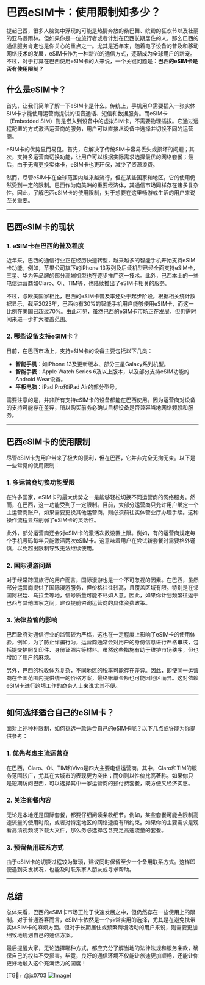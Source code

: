 # 巴西eSIM卡：使用限制知多少？

提起巴西，很多人脑海中浮现的可能是热情奔放的桑巴舞、缤纷的狂欢节以及壮丽的亚马逊雨林。但如果你是一位旅行者或者计划在巴西长期居住的人，那么巴西的通信服务肯定也是你关心的重点之一。尤其是近年来，随着电子设备的普及和移动网络技术的发展，eSIM卡作为一种新兴的通信方式，逐渐成为全球用户的新宠。不过，对于打算在巴西使用eSIM卡的人来说，一个关键问题是：**巴西的eSIM卡是否有使用限制？**

## 什么是eSIM卡？

首先，让我们简单了解一下eSIM卡是什么。传统上，手机用户需要插入一张实体SIM卡才能使用运营商提供的语音通话、短信和数据服务。而eSIM卡（Embedded SIM）则是嵌入到设备中的虚拟SIM卡，不需要物理插拔。它通过远程配置的方式激活运营商的服务，用户可以直接从设备中选择并切换不同的运营商。

eSIM卡的优势显而易见。首先，它解决了传统SIM卡容易丢失或损坏的问题；其次，支持多运营商切换功能，让用户可以根据实际需求选择最优的网络套餐；最后，由于无需更换实体卡，eSIM卡也更环保，减少了资源浪费。

然而，尽管eSIM卡在全球范围内越来越流行，但在某些国家和地区，它的使用仍然受到一定的限制。巴西作为南美洲的重要经济体，其通信市场同样存在诸多复杂性。因此，了解巴西eSIM卡的使用限制，对于想要在这里畅游或生活的用户来说至关重要。

---

## 巴西eSIM卡的现状

### 1. **eSIM卡在巴西的普及程度**
近年来，巴西的通信行业正在经历快速转型，越来越多的智能手机开始支持eSIM卡功能。例如，苹果公司旗下的iPhone 13系列及后续机型已经全面支持eSIM卡，三星、华为等品牌的部分高端机型也在逐步推广这一技术。此外，巴西本土的一些电信运营商如Claro、Oi、TIM等，也陆续推出了eSIM卡相关的服务。

不过，与欧美国家相比，巴西的eSIM卡普及率还处于起步阶段。根据相关统计数据显示，截至2023年，巴西约有30%的智能手机用户能够使用eSIM卡，而这一比例在美国已超过70%。由此可见，虽然巴西的eSIM卡市场正在发展，但仍需时间来进一步扩大覆盖范围。

### 2. **哪些设备支持eSIM卡？**
目前，在巴西市场上，支持eSIM卡的设备主要包括以下几类：
- **智能手机**：如iPhone 13及更新版本、部分三星Galaxy系列机型。
- **智能手表**：Apple Watch Series 6及以上版本，以及部分支持eSIM功能的Android Wear设备。
- **平板电脑**：iPad Pro和iPad Air的部分型号。

需要注意的是，并非所有支持eSIM卡的设备都能在巴西使用。因为运营商对设备的支持可能存在差异，所以购买前务必确认目标设备是否兼容当地网络频段和服务。

---

## 巴西eSIM卡的使用限制

尽管eSIM卡为用户带来了极大的便利，但在巴西，它并非完全无拘无束。以下是一些常见的使用限制：

### 1. **多运营商切换功能受限**
在许多国家，eSIM卡的最大优势之一是能够轻松切换不同运营商的网络服务。然而，在巴西，这一功能受到了一定限制。目前，大部分运营商只允许用户绑定一个主运营商账户，如果需要更换其他运营商，则必须前往实体营业厅办理手续。这种操作流程显然削弱了eSIM卡的灵活性。

此外，部分运营商还会对eSIM卡的激活次数设置上限。例如，有的运营商规定每个手机号码每年只能激活两次eSIM卡。这意味着用户在尝试新套餐时需要格外谨慎，以免超出限制导致无法继续使用。

### 2. **国际漫游问题**
对于经常跨国旅行的用户而言，国际漫游也是一个不可忽视的因素。在巴西，虽然部分运营商提供了国际漫游服务，但价格往往较高，且覆盖区域有限。特别是在邻国阿根廷、乌拉圭等地，信号质量可能不尽如人意。因此，如果你计划频繁往返于巴西与其他国家之间，建议提前咨询运营商的具体资费政策。

### 3. **法律监管的影响**
巴西政府对通信行业的监管较为严格，这也在一定程度上影响了eSIM卡的使用体验。例如，为了防止诈骗行为，运营商通常会对用户的身份信息进行严格审核，包括提交护照复印件、身份证照片等材料。虽然这些措施有助于维护市场秩序，但也增加了用户的麻烦。

另外，巴西的税收体系复杂，不同地区的税率可能存在差异。因此，即使同一运营商在全国范围内提供统一的价格方案，最终账单金额也可能因地区而异。这对依赖eSIM卡进行跨境工作的商务人士来说尤其不便。

---

## 如何选择适合自己的eSIM卡？

面对上述种种限制，如何挑选一款适合自己的eSIM卡呢？以下几点或许能为你提供参考：

### 1. **优先考虑主流运营商**
在巴西，Claro、Oi、TIM和Vivo是四大主要电信运营商。其中，Claro和TIM的服务范围较广，尤其在大城市的表现更为突出；而Oi则以性价比高著称。如果你只是短期访问巴西，可以选择其中一家运营商的预付费套餐，既方便又经济实惠。

### 2. **关注套餐内容**
无论是本地还是国际套餐，都要仔细阅读条款细节。例如，某些套餐可能会限制高速流量的使用时段，或者对特定地区的网络速度有所约束。如果你的主要需求是观看高清视频或下载大文件，那么务必选择包含充足高速流量的套餐。

### 3. **预留备用联系方式**
由于eSIM卡的切换过程较为繁琐，建议同时保留至少一个备用联系方式。这样即便遇到突发状况，也能及时联系家人朋友或寻求帮助。

---

## 总结

总体来看，巴西的eSIM卡市场正处于快速发展之中，但仍然存在一些使用上的限制。对于普通游客而言，eSIM卡依然是一个非常实用的选择，尤其是在避免携带实体SIM卡的麻烦方面。但对于长期居住或频繁跨境活动的用户来说，则需要更加细致地规划自己的通信方案。

最后提醒大家，无论选择哪种方式，都应充分了解当地的法律法规和服务条款，确保自己的权益不受损害。毕竟，良好的通信环境不仅能让旅途更加顺畅，还能让你更好地融入这个充满活力的国度！

[TG💪+ @jx0703 ![Image](https://github.com/user-attachments/assets/dbca1d08-cadb-493c-b0ec-ad6f7a83f270)]